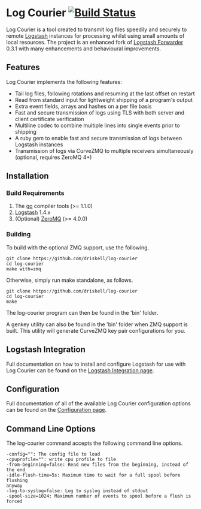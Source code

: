 # Log Courier [![Build Status](https://travis-ci.org/driskell/log-courier.svg)](https://travis-ci.org/driskell/log-courier)

Log Courier is a tool created to transmit log files speedily and securely to
remote [Logstash](http://logstash.net) instances for processing whilst using
small amounts of local resources. The project is an enhanced fork of
[Logstash Forwarder](https://github.com/elasticsearch/logstash-forwarder) 0.3.1
with many enhancements and behavioural improvements.

## Features

Log Courier implements the following features:

* Tail log files, following rotations and resuming at the last offset on
restart
* Read from standard input for lightweight shipping of a program's output
* Extra event fields, arrays and hashes on a per file basis
* Fast and secure transmission of logs using TLS with both server and client
certificate verification
* Multiline codec to combine multiple lines into single events prior to shipping
* A ruby gem to enable fast and secure transmission of logs between Logstash
instances
* Transmission of logs via CurveZMQ to multiple receivers simultaneously
(optional, requires ZeroMQ 4+)

## Installation

### Build Requirements

1. The [go](http://golang.org/doc/install) compiler tools (>= 1.1.0)
1. [Logstash](http://logstash.net) 1.4.x
1. (Optional) [ZeroMQ](http://zeromq.org/intro:get-the-software) (>= 4.0.0)

### Building

To build with the optional ZMQ support, use the following.

    git clone https://github.com/driskell/log-courier
    cd log-courier
    make with=zmq

Otherwise, simply run make standalone, as follows.

    git clone https://github.com/driskell/log-courier
    cd log-courier
    make

The log-courier program can then be found in the 'bin' folder.

A genkey utility can also be found in the 'bin' folder when ZMQ support is
built. This utility will generate CurveZMQ key pair configurations for you.

## Logstash Integration

Full documentation on how to install and configure Logstash for use with Log
Courier can be found on the
[Logstash Integration page](docs/LogstashIntegration.md).

## Configuration

Full documentation of all of the available Log Courier configuration options
can be found on the [Configuration page](docs/Configuration.md).

## Command Line Options

The log-courier command accepts the following command line options.

    -config="": The config file to load
    -cpuprofile="": write cpu profile to file
    -from-beginning=false: Read new files from the beginning, instead of the end
    -idle-flush-time=5s: Maximum time to wait for a full spool before flushing
    anyway
    -log-to-syslog=false: Log to syslog instead of stdout
    -spool-size=1024: Maximum number of events to spool before a flush is forced

